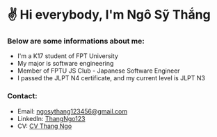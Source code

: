# :v: Hi everybody, I'm Ngô Sỹ Thắng
### Below are some informations about me: ###
- I'm a K17 student of FPT University
- My major is software engineering
- Member of FPTU JS Club - Japanese Software Engineer
- I passed the JLPT N4 certificate, and my current level is JLPT N3

### Contact: ###
- Email: ngosythang123456@gmail.com
- Linkedln: [ThangNgo123](https://www.linkedin.com/in/thangngo123/)
- CV: [CV Thang Ngo](https://drive.google.com/file/d/1jmlNCOglJdW8ak0m8NhBOoyx1X09rU1a/view?usp=sharing)
